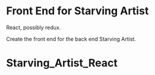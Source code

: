 # Front End for Starving Artist

React, possibly redux. 

Create the front end for the back end Starving Artist.
# Starving_Artist_React
